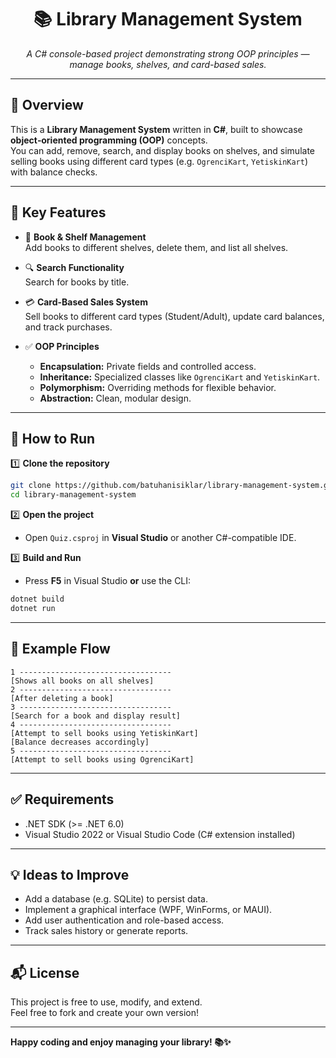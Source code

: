 
<div align="center">
  <h1>📚 Library Management System</h1>
</div>

<p align="center">
  <em>A C# console-based project demonstrating strong OOP principles — manage books, shelves, and card-based sales.</em>
</p>

---

## 📌 Overview

This is a **Library Management System** written in **C#**, built to showcase **object‑oriented programming (OOP)** concepts.  
You can add, remove, search, and display books on shelves, and simulate selling books using different card types (e.g. `OgrenciKart`, `YetiskinKart`) with balance checks.

---

## 🧩 Key Features

- 📂 **Book & Shelf Management**  
  Add books to different shelves, delete them, and list all shelves.

- 🔍 **Search Functionality**  
  Search for books by title.

- 💳 **Card-Based Sales System**  
  Sell books to different card types (Student/Adult), update card balances, and track purchases.

- ✅ **OOP Principles**  
  - **Encapsulation:** Private fields and controlled access.  
  - **Inheritance:** Specialized classes like `OgrenciKart` and `YetiskinKart`.  
  - **Polymorphism:** Overriding methods for flexible behavior.  
  - **Abstraction:** Clean, modular design.

---

## 🚀 How to Run

1️⃣ **Clone the repository**

```bash
git clone https://github.com/batuhanisiklar/library-management-system.git
cd library-management-system
```

2️⃣ **Open the project**

- Open `Quiz.csproj` in **Visual Studio** or another C#-compatible IDE.

3️⃣ **Build and Run**

- Press **F5** in Visual Studio **or** use the CLI:
```bash
dotnet build
dotnet run
```

---

## 📄 Example Flow

```
1 ----------------------------------
[Shows all books on all shelves]
2 ----------------------------------
[After deleting a book]
3 ----------------------------------
[Search for a book and display result]
4 ----------------------------------
[Attempt to sell books using YetiskinKart]
[Balance decreases accordingly]
5 ----------------------------------
[Attempt to sell books using OgrenciKart]
```

---

## ✅ Requirements

- .NET SDK (>= .NET 6.0)
- Visual Studio 2022 or Visual Studio Code (C# extension installed)

---

## 💡 Ideas to Improve

- Add a database (e.g. SQLite) to persist data.
- Implement a graphical interface (WPF, WinForms, or MAUI).
- Add user authentication and role-based access.
- Track sales history or generate reports.

---

## 📬 License

This project is free to use, modify, and extend.  
Feel free to fork and create your own version!

---

**Happy coding and enjoy managing your library! 📚✨**
